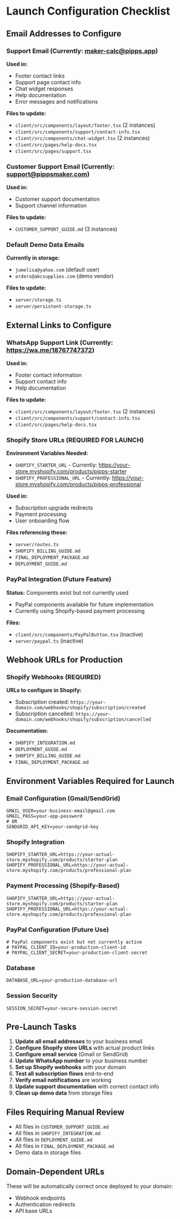 # Launch Configuration Checklist

## Email Addresses to Configure

### Support Email (Currently: maker-calc@pipps.app)
**Used in:**
- Footer contact links
- Support page contact info
- Chat widget responses
- Help documentation
- Error messages and notifications

**Files to update:**
- `client/src/components/layout/footer.tsx` (2 instances)
- `client/src/components/support/contact-info.tsx`
- `client/src/components/chat-widget.tsx` (2 instances)
- `client/src/pages/help-docs.tsx`
- `client/src/pages/support.tsx`

### Customer Support Email (Currently: support@pippsmaker.com)
**Used in:**
- Customer support documentation
- Support channel information

**Files to update:**
- `CUSTOMER_SUPPORT_GUIDE.md` (3 instances)

### Default Demo Data Emails
**Currently in storage:**
- `jumelisa@yahoo.com` (default user)
- `orders@abcsupplies.com` (demo vendor)

**Files to update:**
- `server/storage.ts`
- `server/persistent-storage.ts`

## External Links to Configure

### WhatsApp Support Link (Currently: https://wa.me/18767747372)
**Used in:**
- Footer contact information
- Support contact info
- Help documentation

**Files to update:**
- `client/src/components/layout/footer.tsx` (2 instances)
- `client/src/components/support/contact-info.tsx`
- `client/src/pages/help-docs.tsx`

### Shopify Store URLs (REQUIRED FOR LAUNCH)
**Environment Variables Needed:**
- `SHOPIFY_STARTER_URL` - Currently: https://your-store.myshopify.com/products/pipps-starter
- `SHOPIFY_PROFESSIONAL_URL` - Currently: https://your-store.myshopify.com/products/pipps-professional

**Used in:**
- Subscription upgrade redirects
- Payment processing
- User onboarding flow

**Files referencing these:**
- `server/routes.ts`
- `SHOPIFY_BILLING_GUIDE.md`
- `FINAL_DEPLOYMENT_PACKAGE.md`
- `DEPLOYMENT_GUIDE.md`

### PayPal Integration (Future Feature)
**Status:** Components exist but not currently used
- PayPal components available for future implementation
- Currently using Shopify-based payment processing

**Files:**
- `client/src/components/PayPalButton.tsx` (inactive)
- `server/paypal.ts` (inactive)

## Webhook URLs for Production

### Shopify Webhooks (REQUIRED)
**URLs to configure in Shopify:**
- Subscription created: `https://your-domain.com/webhooks/shopify/subscription/created`
- Subscription cancelled: `https://your-domain.com/webhooks/shopify/subscription/cancelled`

**Documentation:**
- `SHOPIFY_INTEGRATION.md`
- `DEPLOYMENT_GUIDE.md`
- `SHOPIFY_BILLING_GUIDE.md`
- `FINAL_DEPLOYMENT_PACKAGE.md`

## Environment Variables Required for Launch

### Email Configuration (Gmail/SendGrid)
```
GMAIL_USER=your-business-email@gmail.com
GMAIL_PASS=your-app-password
# OR
SENDGRID_API_KEY=your-sendgrid-key
```

### Shopify Integration
```
SHOPIFY_STARTER_URL=https://your-actual-store.myshopify.com/products/starter-plan
SHOPIFY_PROFESSIONAL_URL=https://your-actual-store.myshopify.com/products/professional-plan
```

### Payment Processing (Shopify-Based)
```
SHOPIFY_STARTER_URL=https://your-actual-store.myshopify.com/products/starter-plan
SHOPIFY_PROFESSIONAL_URL=https://your-actual-store.myshopify.com/products/professional-plan
```

### PayPal Configuration (Future Use)
```
# PayPal components exist but not currently active
# PAYPAL_CLIENT_ID=your-production-client-id
# PAYPAL_CLIENT_SECRET=your-production-client-secret
```

### Database
```
DATABASE_URL=your-production-database-url
```

### Session Security
```
SESSION_SECRET=your-secure-session-secret
```

## Pre-Launch Tasks

1. **Update all email addresses** to your business email
2. **Configure Shopify store URLs** with actual product links  
3. **Configure email service** (Gmail or SendGrid)
5. **Update WhatsApp number** to your business number
6. **Set up Shopify webhooks** with your domain
7. **Test all subscription flows** end-to-end
8. **Verify email notifications** are working
9. **Update support documentation** with correct contact info
10. **Clean up demo data** from storage files

## Files Requiring Manual Review
- All files in `CUSTOMER_SUPPORT_GUIDE.md`
- All files in `SHOPIFY_INTEGRATION.md`
- All files in `DEPLOYMENT_GUIDE.md`
- All files in `FINAL_DEPLOYMENT_PACKAGE.md`
- Demo data in storage files

## Domain-Dependent URLs
These will be automatically correct once deployed to your domain:
- Webhook endpoints
- Authentication redirects
- API base URLs